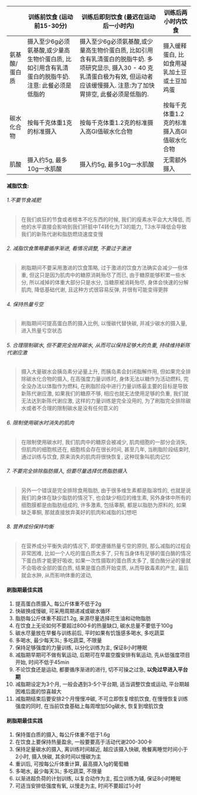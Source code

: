 |  | 训练前饮食 (运动前15-30分)                                   | 训练后即刻饮食 (最迟在运动后一小时内)                        | 训练后两小时内饮食                           |
| ------------------------------------------------------------ | ------------------------------------------------------------ | ------------------------------------------------------------ | -------------------------------------------- |
| 氨基酸/蛋白质                                                | 摄入至少6g必须氨基酸,或少量高生物价蛋白质, 比如引用含有乳清蛋白的脱脂牛奶. 注意: 此餐必须是低脂的 | 摄入至少6g必须氨基酸,或少量高生物价蛋白质, 比如引用含有乳清蛋白的脱脂牛奶. 多项研究显示, 摄入30 - 40 克乳清蛋白极为有效, 但运动者应该缓慢摄入. 注意:为了加快胃排空, 此餐必须是低脂的. | 摄入缓释蛋白, 比如食用凝乳加土豆或土豆加鸡蛋 |
| 碳水化合物                                                   | 按每千克体重1克的标准摄入                                    | 按每千克体重1.2克的标准摄入高GI值碳水化合物                  | 按每千克体重1.2克的标准摄入高GI值碳水化合物  |
| 肌酸                                                         | 摄入约5g, 最多10g一水肌酸                                    | 摄入约5g, 最多10g一水肌酸                                    | 无需额外摄入                                 |




#### 减脂饮食: 

###### 1.不要节食减肥

> 在我们疯狂的节食或者根本不吃东西的时候, 我们的瘦素水平会大大降低, 而他的水平直接会影响到我们肝脏中T4转化为T3的能力, T3水平降低会导致我们的新陈代谢和脂肪燃烧速度变慢 

###### 2. 减脂饮食策略要循序渐进, 看情况调整, 不要过于激进

> 刷脂期间不要采用激进的饮食策略, 过于激进的饮食方法确实会减少一些体重, 但这只是因为肌肉中的糖原消耗殆尽了而已, 由于糖原能够积累一些水分, 所以减掉的体重大部分只是水分, 当糖原被消耗殆尽, 身体会快速的分解肌肉, 降低基础代谢, 且这种方式很容易反弹, 并很有可能变得更胖

###### 4. 保持热量亏空
> 刷脂期间可提高蛋白质的摄入比例, 以慢碳代替快碳, 并减少碳水的摄入量, 进入热量亏空状态 

###### 5. 合理限制碳水, 但不要完全抛弃碳水, 从而可以保持足够大的负重, 持续维持新陈代谢应激
> 摄入大量碳水会胰岛素分泌量上升, 而胰岛素会封闭脂解作用, 但如果完全排除碳水化合物的摄入, 在高强度力量训练时, 身体无法以糖作为活动燃料, 完全没办法以体脂作为燃料, 在刷脂阶段中进行力量训练最主要的目标是导致新陈代谢应激, 如果我们的糖原不够, 相应也就无法使用足够的负重, 我们就无法达到新陈代谢应激, 这样的力量训练是完全没用的, 为了刷脂完全排除碳水或者不合理的限制碳水是没有任何意义的

###### 6. 限制使用碳水时消失的肌肉
> 在限制使用碳水时, 我们肌肉中的糖原会被减少, 肌肉细胞的一部分会消失, 但肌肉的细胞核还在, 细胞核会存在很长时间, 甚至几年, 当刷脂阶段结束时, 通过训练与饮食, 原来消失的肌肉将很快恢复, 这种现象叫肌肉记忆

###### 7. 不要完全排除脂肪摄入, 但要尽量选择优质脂肪摄入
> 另外一个错误是完全排除食用脂肪, 由于很多维生素都是脂溶性的, 也就是说我们的身体在缺少脂肪的情况下, 也会缺少相应的维生素, 另外身体中所有的细胞膜都是由脂肪组成的, 许多激素, 包括睾酮, 都是以脂肪为原料的, 如果缺乏睾酮, 那就直接放弃美好的肌肉和减脂的幻想吧

###### 8. 营养成份保持均衡
> 在营养成分平衡失调的情况下, 即使遵循热量亏空的原则, 那么减脂的过程会非常困难, 比如一个人吃的蛋白质太多了, 只有当身体有足够的蛋白酶的情况下蛋白质才能更好吸收, 如果一次性摄取的蛋白质太多了, 蛋白酶分泌的量就不会吸收全部的蛋白质, 结果是蛋白质开始变质, 从而导致毒素的产生, 最后就会水肿, 从而影响体重的波动,

#### 刷脂期最佳实践

1. 提高蛋白质摄入, 每公斤体重不低于2g
2. 快碳换成慢碳, 可采用周期递减或碳水循环
3. 脂肪每公斤体重不超过1.2g, 来源尽量选择花生油和动物脂肪
4. 在饮食上无论如何不要超过800卡的热量缺口, 碳水总量不要低于100g
5. 碳水尽量放在早餐与训练前后, 平时如果有饥饿感多喝水, 多吃蔬菜
6. 多喝水, 最少每天3L; 多吃蔬菜, 不限量
7. 保持足够强度的力量训练, 以分化训练为主, 保证8小时睡眠
8. 减脂期早期可不做有氧运动, 后期可在早晨空腹安排有氧运动, 先从低强度项目开始, 时间不低于45min
8. 不论饮食还是运动, 都要循序渐进的进行, 切不可操之过急, **以免过早进入平台期** 
9. 减脂期设定为3个月, 一般会遇到3-5个平台期, 适当调整饮食或运动, 平台期越困难后面的惊喜越大
10. 减脂期结束后要安排2个月慢慢冲碳, 不可立即恢复增肌饮食,  在慢慢恢复训练强度的同时, 在当前饮食基础上每周增加50g碳水, 恢复到增肌饮食

#### 刷脂期最佳实践

1. 保持蛋白质的摄入, 每公斤体重不低于1.6g
2. 在饮食上要保持热量盈余, 一般要要高于活动代谢200-300卡
3. 保持足量碳水的摄入, 离训练时间越近, 越应该摄入快碳, 晚餐离睡觉时间小于2小时, 摄入快碳, 其余时间以慢碳为主
4. 重训后, 可按每公斤体重计算, 最高摄入1g的葡萄糖
5. 多喝水, 最少每天3L; 多吃蔬菜, 不限量
6. 以渐进超负荷的计划训练, 以复合动作为主, 孤立训练为辅, 保证8小时睡眠
7. 可适当安排低强度有氧, 以慢走为主, 时间不要超过1小时

